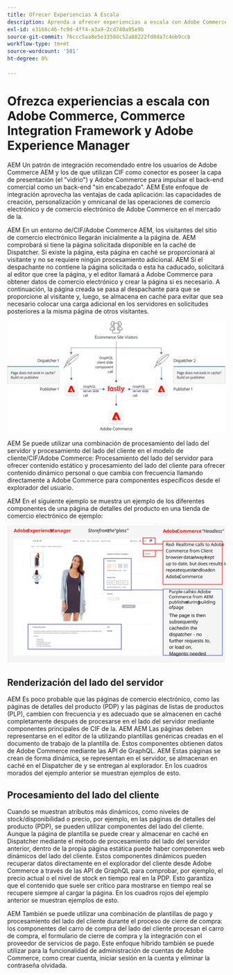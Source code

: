 ```yaml
---
title: Ofrecer Experiencias A Escala
description: Aprenda a ofrecer experiencias a escala con Adobe Commerce y Adobe Experience Manager.
exl-id: e3166c46-fc9d-4ff4-a3a9-2cd740a95e9b
source-git-commit: 76ccc5aa8e5e3358dc52a88222fd0da7c4eb9ccb
workflow-type: tm+mt
source-wordcount: '581'
ht-degree: 0%

---
```


# Ofrezca experiencias a escala con Adobe Commerce, Commerce Integration Framework y Adobe Experience Manager

AEM Un patrón de integración recomendado entre los usuarios de Adobe Commerce AEM y los de que utilizan CIF como conector es poseer la capa de presentación (el &quot;vidrio&quot;) y Adobe Commerce para impulsar el back-end comercial como un back-end &quot;sin encabezado&quot;. AEM Este enfoque de integración aprovecha las ventajas de cada aplicación: las capacidades de creación, personalización y omnicanal de las operaciones de comercio electrónico y de comercio electrónico de Adobe Commerce en el mercado de la.

AEM En un entorno de/CIF/Adobe Commerce AEM, los visitantes del sitio de comercio electrónico llegarán inicialmente a la página de. AEM comprobará si tiene la página solicitada disponible en la caché de Dispatcher. Si existe la página, esta página en caché se proporcionará al visitante y no se requiere ningún procesamiento adicional. AEM Si el despachante no contiene la página solicitada o esta ha caducado, solicitará al editor que cree la página, y el editor llamará a Adobe Commerce para obtener datos de comercio electrónico y crear la página si es necesario. A continuación, la página creada se pasa al despachante para que se proporcione al visitante y, luego, se almacena en caché para evitar que sea necesario colocar una carga adicional en los servidores en solicitudes posteriores a la misma página de otros visitantes.

![Diagrama general de la arquitectura de Adobe de Experience Manager y Adobe Commerce](../assets/commerce-at-scale/overview.png)

AEM Se puede utilizar una combinación de procesamiento del lado del servidor y procesamiento del lado del cliente en el modelo de cliente/CIF/Adobe Commerce: Procesamiento del lado del servidor para ofrecer contenido estático y procesamiento del lado del cliente para ofrecer contenido dinámico personal o que cambia con frecuencia llamando directamente a Adobe Commerce para componentes específicos desde el explorador del usuario.

AEM En el siguiente ejemplo se muestra un ejemplo de los diferentes componentes de una página de detalles del producto en una tienda de comercio electrónico de ejemplo:

![Diagrama general de la arquitectura de Adobe de Experience Manager y Adobe Commerce](../assets/commerce-at-scale/product-details-page.svg)

## Renderización del lado del servidor

AEM Es poco probable que las páginas de comercio electrónico, como las páginas de detalles del producto (PDP) y las páginas de listas de productos (PLP), cambien con frecuencia y es adecuado que se almacenen en caché completamente después de procesarse en el lado del servidor mediante componentes principales de CIF de la. AEM AEM Las páginas deben representarse en el editor de la utilizando plantillas genéricas creadas en el documento de trabajo de la plantilla de. Estos componentes obtienen datos de Adobe Commerce mediante las API de GraphQL. AEM Estas páginas se crean de forma dinámica, se representan en el servidor, se almacenan en caché en el Dispatcher de y se entregan al explorador. En los cuadros morados del ejemplo anterior se muestran ejemplos de esto.

## Procesamiento del lado del cliente

Cuando se muestran atributos más dinámicos, como niveles de stock/disponibilidad o precio, por ejemplo, en las páginas de detalles del producto (PDP), se pueden utilizar componentes del lado del cliente. Aunque la página de plantilla se puede crear y almacenar en caché en Dispatcher mediante el método de procesamiento del lado del servidor anterior, dentro de la propia página estática puede haber componentes web dinámicos del lado del cliente. Estos componentes dinámicos pueden recuperar datos directamente en el explorador del cliente desde Adobe Commerce a través de las API de GraphQL para comprobar, por ejemplo, el precio actual o el nivel de stock en tiempo real en la PDP. Esto garantiza que el contenido que suele ser crítico para mostrarse en tiempo real se recupere siempre al cargar la página. En los cuadros rojos del ejemplo anterior se muestran ejemplos de esto.

AEM También se puede utilizar una combinación de plantillas de pago y procesamiento del lado del cliente durante el proceso de cierre de compra: los componentes del carro de compra del lado del cliente procesan el carro de compra, el formulario de cierre de compra y la integración con el proveedor de servicios de pago. Este enfoque híbrido también se puede utilizar para la funcionalidad de administración de cuentas de Adobe Commerce, como crear cuenta, iniciar sesión en la cuenta y eliminar la contraseña olvidada.
